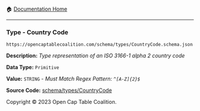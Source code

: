 :house: [Documentation Home](../../../README.md)

---

### Type - Country Code

`https://opencaptablecoalition.com/schema/types/CountryCode.schema.json`

**Description:** _Type representation of an ISO 3166-1 alpha 2 country code_

**Data Type:** `Primitive`

**Value:** `STRING` - _Must Match Regex Pattern: `^[A-Z]{2}$`_

**Source Code:** [schema/types/CountryCode](../../../../schema/types/CountryCode.schema.json)

Copyright © 2023 Open Cap Table Coalition.
